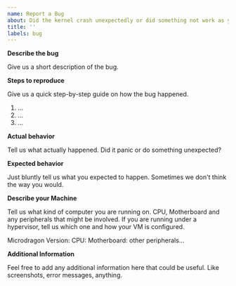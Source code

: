 ```yaml
---
name: Report a Bug
about: Did the kernel crash unexpectedly or did something not work as you expected?
title: ''
labels: bug
---
```


**Describe the bug**

Give us a short description of the bug.

**Steps to reproduce**

Give us a quick step-by-step guide on how the bug happened.

1. ...
2. ...
3. ...

**Actual behavior**

Tell us what actually happened.
Did it panic or do something unexpected?

**Expected behavior**

Just bluntly tell us what you expected to happen.
Sometimes we don't think the way you would.

**Describe your Machine**

Tell us what kind of computer you are running on. CPU, Motherboard and any peripherals that might be involved.
If you are running under a hypervisor, tell us which one and how your VM is configured.

Microdragon Version: 
CPU:
Motherboard: 
other peripherals...

**Additional Information**

Feel free to add any additional information here that could be useful.
Like screenshots, error messages, anything.
